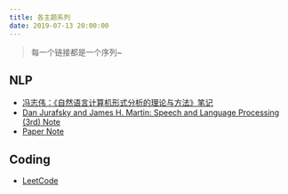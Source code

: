 ```yaml
---
title: 各主题系列
date: 2019-07-13 20:00:00
---
```


> 每一个链接都是一个序列~

## NLP

- [冯志伟：《自然语言计算机形式分析的理论与方法》笔记](https://yam.gift/2019/04/13/NLPFA/2019-04-13-NLP-Formal-Analysis/)
- [Dan Jurafsky and James H. Martin: Speech and Language Processing (3rd) Note](https://yam.gift/2019/08/06/SLP/2019-08-06-SLP/)
- [Paper Note](https://yam.gift/2019/08/06/Paper/2019-08-06-Paper/)

## Coding

- [LeetCode](https://yam.gift/2019/08/06/LeetCode/2019-08-06-LeetCode/)

